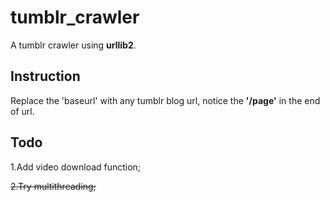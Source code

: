 # tumblr_crawler
A tumblr crawler using **urllib2**.

Instruction
-------------
Replace the 'baseurl' with any tumblr blog url, notice the **'/page'** in the end of url. 

Todo
------
1.Add video download function;

~~2.Try multithreading;~~
